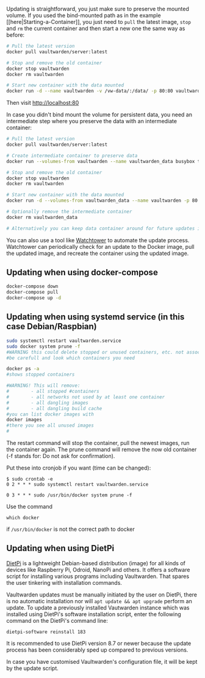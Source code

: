 Updating is straightforward, you just make sure to preserve the mounted volume. If you used the bind-mounted path as in the example [[here|Starting-a-Container]], you just need to `pull` the latest image, `stop` and `rm` the current container and then start a new one the same way as before:

```sh
# Pull the latest version
docker pull vaultwarden/server:latest

# Stop and remove the old container
docker stop vaultwarden
docker rm vaultwarden

# Start new container with the data mounted
docker run -d --name vaultwarden -v /vw-data/:/data/ -p 80:80 vaultwarden/server:latest
```
Then visit [http://localhost:80](http://localhost:80)

In case you didn't bind mount the volume for persistent data, you need an intermediate step where you preserve the data with an intermediate container:

```sh
# Pull the latest version
docker pull vaultwarden/server:latest

# Create intermediate container to preserve data
docker run --volumes-from vaultwarden --name vaultwarden_data busybox true

# Stop and remove the old container
docker stop vaultwarden
docker rm vaultwarden

# Start new container with the data mounted
docker run -d --volumes-from vaultwarden_data --name vaultwarden -p 80:80 vaultwarden/server:latest

# Optionally remove the intermediate container
docker rm vaultwarden_data

# Alternatively you can keep data container around for future updates in which case you can skip last step.
```

You can also use a tool like [Watchtower](https://containrrr.dev/watchtower/) to automate the update process. Watchtower can periodically check for an update to the Docker image, pull the updated image, and recreate the container using the updated image.

## Updating when using docker-compose

```sh
docker-compose down
docker-compose pull
docker-compose up -d
```

## Updating when using systemd service (in this case Debian/Raspbian)

```sh
sudo systemctl restart vaultwarden.service
sudo docker system prune -f
#WARNING this could delete stopped or unused containers, etc. not associated with vaultwarden
#be carefull and look which containers you need

docker ps -a
#shows stopped containers

#WARNING! This will remove:
#        - all stopped #containers
#        - all networks not used by at least one container
#        - all dangling images
#        - all dangling build cache
#you can list docker images with
docker images
#there you see all unused images
#
```
The restart command will stop the container, pull the newest images, run the container again.
The prune command will remove the now old container (-f stands for: Do not ask for confirmation).

Put these into cronjob if you want (time can be changed):
```
$ sudo crontab -e
0 2 * * * sudo systemctl restart vaultwarden.service

0 3 * * * sudo /usr/bin/docker system prune -f
```
Use the command

`which docker` 

if `/usr/bin/docker` is not the correct path to docker

## Updating when using DietPi

[DietPi](https://dietpi.com/) is a lightweight Debian-based distribution (image) for all kinds of devices like Raspberry Pi, Odroid, NanoPi and others. It offers a software script for installing various programs including Vaultwarden. That spares the user tinkering with installation commands.

Vaultwarden updates must be manually initiated by the user on DietPi, there is no automatic installation nor will `apt update && apt upgrade` perform an update. To update a previously installed Vautwarden instance which was installed using DietPi's software installation script, enter the following command on the DietPi's command line:

`dietpi-software reinstall 183`

It is recommended to use DietPi version 8.7 or newer because the update process has been considerably sped up compared to previous versions. 

In case you have customised Vaultwarden's configuration file, it will be kept by the update script.